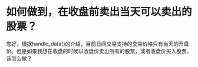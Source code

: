 # 如何做到，在收盘前卖出当天可以卖出的股票？

您好，根据handle_data()的介绍，目前日间交易支持的交易价格只有当天的开盘价。但是如果我想在收盘的时候以收盘价卖出所有的股票，或者收盘价买入股票，该怎么做？